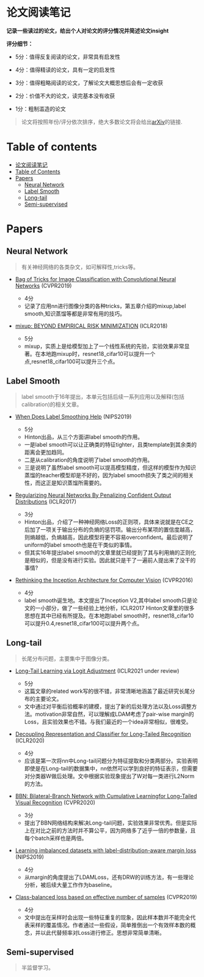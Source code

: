 # 论文阅读笔记

**记录一些读过的论文，给出个人对论文的评分情况并简述论文insight**

**评分细节：** 

- 5分：值得反复阅读的论文，非常具有启发性

- 4分：值得精读的论文，具有一定的启发性

- 3分：值得粗略阅读的论文，了解论文大概思想后会有一定收获

- 2分：价值不大的论文，读完基本没有收获

- 1分：粗制滥造的论文

> 论文将按照年份/评分依次排序，绝大多数论文将会给出[arXiv](https://arxiv.org/)的链接.


# Table of contents

- [论文阅读笔记](#论文阅读笔记)
- [Table of Contents](#table-of-contents)
- [Papers](#papers)
  - [Neural Network](#neural-network)
  - [Label Smooth](#label-smooth)
  - [Long-tail](#long-tail)
  - [Semi-supervised](#semi-supervised)


# Papers

## Neural Network

> 有关神经网络的各类杂文，如可解释性,tricks等。

- [Bag of Tricks for Image Classification with Convolutional Neural Networks](https://arxiv.org/abs/1812.01187) (CVPR2019)
    - 4分
    - 记录了应用nn进行图像分类的各种tricks，第五章介绍的mixup,label smooth,知识蒸馏等都是非常有用的技巧。

- [mixup: BEYOND EMPIRICAL RISK MINIMIZATION](https://arxiv.org/abs/1710.09412) (ICLR2018)
    - 5分
    - mixup，实质上是给模型加上了一个线性系统的先验，实验效果非常显著。在本地跑mixup时，resnet18_cifar10可以提升一个点,resnet18_cifar100可以提升三个点。


## Label Smooth

> label smooth于16年提出，本单元包括后续一系列应用以及解释(包括 calibration)的相关文章。

- [When Does Label Smoothing Help](https://arxiv.org/abs/1906.02629) (NIPS2019)
    - 5分
    - Hinton出品，从三个方面讲label smooth的作用。
    - 一是label smooth可以让正确类的特征tighter，且类template到其余类的距离会更加趋同。
    - 二是从calibration的角度说明了label smooth的作用。
    - 三是说明了虽然label smooth可以提高模型精度，但这样的模型作为知识蒸馏的teacher模型却是不好的，因为label smooth损失了类之间的相关性，而这正是知识蒸馏所需要的。

- [Regularizing Neural Networks By Penalizing Confident Output Distributions](https://arxiv.org/abs/1701.06548) (ICLR2017)
    - 3分
    - Hinton出品，介绍了一种神经网络Loss的正则项，具体来说就是在CE之后加了一项关于输出分布的负熵的惩罚项。输出分布某项的置信度越高，则熵越低，负熵越高，因此模型将更不容易overconfident。最后说明了uniform的label smooth也是在干类似的事情。
    - 但其实16年提出label smooth的文章里就已经提到了其与利用熵的正则化是相似的，但是没有进行实验。因此就只是干了一遍前人提出来了没干的事情?

- [Rethinking the Inception Architecture for Computer Vision](https://arxiv.org/abs/1512.00567) (CVPR2016)
    - 4分
    - label smooth诞生地。本文提出了Inception V2,其中label smooth只是论文的一小部分，做了一些经验上地分析，ICLR2017 Hinton文章里的很多思想在其中已经有所提及。在本地跑label smooth时，resnet18_cifar10可以提升0.4,resnet18_cifar100可以提升两个点。


## Long-tail

> 长尾分布问题，主要集中于图像分类。

- [Long-Tail Learning via Logit Adjustment](https://arxiv.org/abs/2007.07314) (ICLR2021 under review)
    - 5分
    - 这篇文章的related work写的很不错，非常清晰地涵盖了最近研究长尾分布的主要论文。
    - 文中通过对平衡后验概率的建模，提出了新的后处理方法以及Loss调整方法。motivation非常自然，可以理解成LDAM考虑了pair-wise margin的Loss，且实验效果也不错。与我们最近的一个idea非常相似，很难受。

- [Decoupling Representation and Classifier for Long-Tailed Recognition](https://arxiv.org/abs/1910.09217) (ICLR2020)
    - 4分
    - 应该是第一次将nn中Long-tail问题分为特征提取和分类两部分。实验表明即使是在Long-tail的数据集中，nn依然可以学到良好的特征表示，但需要对分类器W做后处理。文中根据实验现象提出了W对每一类进行L2Norm的方法。

- [BBN: Bilateral-Branch Network with Cumulative Learningfor Long-Tailed Visual Recognition](https://arxiv.org/abs/1912.02413) (CVPR2020)
    - 3分
    - 提出了BBN网络结构来解决Long-tail问题，实验效果非常优秀。但是实际上在对比之前的方法时并不算公平，因为网络多了近乎一倍的参数量，且每个batch采样也是两倍。

- [Learning imbalanced datasets with label-distribution-aware margin loss](https://arxiv.org/abs/1906.07413) (NIPS2019)
    - 4分
    - 从margin的角度提出了LDAMLoss，还有DRW的训练方法，有一些理论分析，被后续大量工作作为baseline。

- [Class-balanced loss based on effective number of samples](https://arxiv.org/abs/1901.05555) (CVPR2019)
    - 4分
    - 文中提出在采样时会出现一些特征重复的现象，因此样本数并不能完全代表采样的覆盖情况。作者通过一些假设，简单推倒出一个有效样本数的概念，并以此代替频率对Loss进行修正。思想非常简单清晰。


## Semi-supervised

> 半监督学习。

